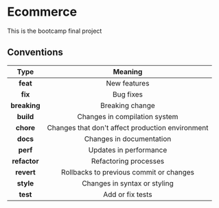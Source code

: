 # Ecommerce

This is the bootcamp final project

## Conventions

|     Type     |                       Meaning                       |
| :----------: | :-------------------------------------------------: |
|   **feat**   |                    New features                     |
|   **fix**    |                      Bug fixes                      |
| **breaking** |                   Breaking change                   |
|  **build**   |            Changes in compilation system            |
|  **chore**   |  Changes that don't affect production environment   |
|   **docs**   |              Changes in documentation               |
|   **perf**   |               Updates in performance                |
| **refactor** |                Refactoring processes                |
|  **revert**  |       Rollbacks to previous commit or changes       |
|  **style**   |            Changes in syntax or styling             |
|   **test**   |                  Add or fix tests                   |
